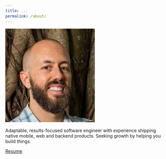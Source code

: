 ```yaml
---
title: ...
permalink: /about/
---
```


<img class="profile-pic" src="/assets/profile-pic.jpg"/>

<p class="lead">
Adaptable, results-focused software engineer with experience shipping native mobile, web and backend products. 
Seeking growth by helping you build things.</p>

<a href="{{ site.baseurl }}/assets/mac-resume-12-1-2017.pdf" alt="Aaron Connolly - Resume">Resume</a>

